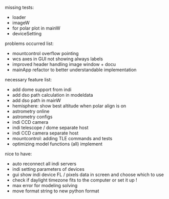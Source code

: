 missing tests:
- loader
- imageW
- for polar plot in mainW 
- deviceSetting

problems occurred list:
- mountcontrol overflow pointing
- wcs axes in GUI not showing always labels
- improved header handling image window + docu
- mainApp refactor to better understandable implementation

necessary feature list:
- add dome support from indi
- add dso path calculation in modeldata
- add dso path in mainW
- hemisphere: show best altitude when polar align is on
- astrometry online
- astrometry configs
- indi CCD camera
- indi telescope / dome separate host
- indi CCD camera separate host
- mountcontrol: adding TLE commands and tests
- optimizing model functions (all) implement

nice to have:
- auto reconnect all indi servers
- indi setting parameters of devices
- gui show indi device FL / pixels data in screen and choose which to use
- check if daylight timezone fits to the computer or set it up !
- max error for modeling solving
- move format string to new python format

